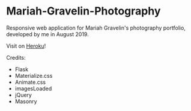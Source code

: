 # Mariah-Gravelin-Photography

Responsive web application for Mariah Gravelin's photography portfolio, developed by me in August 2019.

Visit on [Heroku](https://mgravelinphotos.herokuapp.com/)!

Credits:
- Flask
- Materialize.css
- Animate.css
- imagesLoaded
- jQuery
- Masonry
